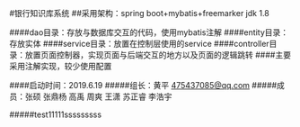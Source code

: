 #银行知识库系统
##采用架构：spring boot+mybatis+freemarker jdk 1.8

####dao目录：存放与数据库交互的代码，使用mybatis注解
####entity目录：存放实体
####service目录：放置在控制层使用的service
####controller目录：放置页面控制器，实现页面与后端交互的地方以及页面的逻辑跳转
####主要采用注解实现，较少使用配置

####启动时间：2019.6.19
#####组长：黄平 475437085@qq.com
#####成员：张硕 张鼎杨 高禹 周爽 王潇 苏正睿 李浩宇 

#####test11111sssssssss

